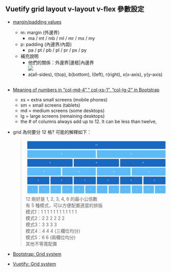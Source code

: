 
## Vuetify grid layout v-layout v-flex 參數設定
- [margin/padding values](https://v4-alpha.getbootstrap.com/utilities/spacing/)
  - m: margin (外邊界)
    - ma / mt / mb / ml / mr / mx / my
  - p: padding (內邊界/內距)
    - pa / pt / pb / pl / pr / px / py
  - 補充說明
    - 他們的關係：外邊界|邊框|內邊界
      <br>![](https://developer.mozilla.org/files/4045/margin-bottom.svg)
    - a(all-sides), t(top), b(bottom), l(left), r(right), x(x-axis), y(y-axis)
      <br><br>
      
- [Meaning of numbers in “col-md-4”,“ col-xs-1”, “col-lg-2” in Bootstrap](https://stackoverflow.com/questions/24175998/meaning-of-numbers-in-col-md-4-col-xs-1-col-lg-2-in-bootstrap)
  - xs = extra small screens (mobile phones)
  - sm = small screens (tablets)
  - md = medium screens (some desktops)
  - lg = large screens (remaining desktops)
  - the # of columns always add up to 12. It can be less than twelve,
  
- grid 為何要分 12 格? 可能的解釋如下：
  > ![](https://raw.githubusercontent.com/tsungjung411/vue-study/master/images/grid-mode.png)
  > 12 剛好是 1, 2, 3, 4, 6 的最小公倍數
  > <br>有 5 種模式，可以方便配置適當的排版
  > <br>模式1：1 1 1 1 1 1 1 1 1 1 1 1
  > <br>模式2：2 2 2 2 2 2
  > <br>模式3：3 3 3 3
  > <br>模式4：4 4 4 (三欄位均分)
  > <br>模式5：6 6 (兩欄位均分)
  > <br>其他不等寬配置

- [Bootstrap: Grid system](https://getbootstrap.com/docs/4.1/layout/grid/)
- [Vuetify: Grid system](https://vuetifyjs.com/en/framework/grid)

